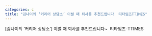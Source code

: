 ```yaml
---
categories: c
title: "김나이의 ‘커리어 상담소’ 이럴 때 퇴사를 추천드립니다  티타임즈TTIMES"
---
```

[김나이의 ‘커리어 상담소’] 이럴 때 퇴사를 추천드립니다~&nbsp;&nbsp;티타임즈-TTIMES